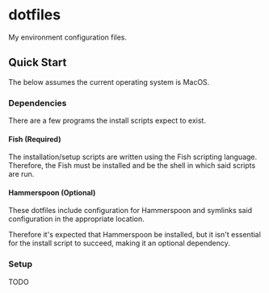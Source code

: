 # dotfiles

My environment configuration files.

## Quick Start

The below assumes the current operating system is MacOS.

### Dependencies

There are a few programs the install scripts expect to exist.

#### Fish (Required)

The installation/setup scripts are written using the Fish scripting language.
Therefore, the Fish must be installed and be the shell in which said scripts are
run.

#### Hammerspoon (Optional)

These dotfiles include configuration for Hammerspoon and symlinks said
configuration in the appropriate location.

Therefore it's expected that Hammerspoon be installed, but it isn't essential
for the install script to succeed, making it an optional dependency.

### Setup

TODO
